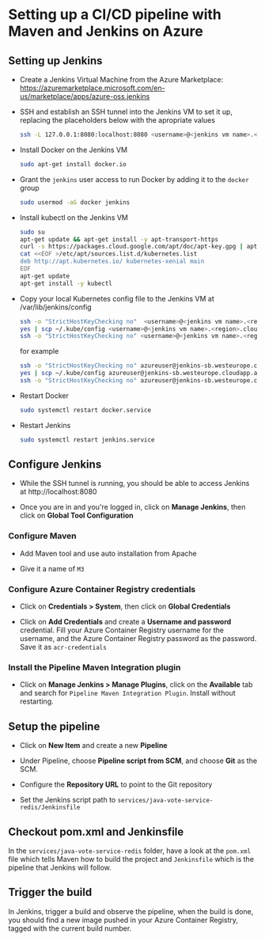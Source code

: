 # Setting up a CI/CD pipeline with Maven and Jenkins on Azure

## Setting up Jenkins

- Create a Jenkins Virtual Machine from the Azure Marketplace: https://azuremarketplace.microsoft.com/en-us/marketplace/apps/azure-oss.jenkins

- SSH and establish an SSH tunnel into the Jenkins VM to set it up, replacing the placeholders below with the apropriate values

  ```sh
  ssh -L 127.0.0.1:8080:localhost:8080 <username>@<jenkins vm name>.<region>.cloudapp.azure.com
  ```

- Install Docker on the Jenkins VM

  ```sh
  sudo apt-get install docker.io
  ```

- Grant the `jenkins` user access to run Docker by adding it to the `docker` group

  ```sh
  sudo usermod -aG docker jenkins
  ```


- Install kubectl on the Jenkins VM

    ```sh
    sudo su
    apt-get update && apt-get install -y apt-transport-https
    curl -s https://packages.cloud.google.com/apt/doc/apt-key.gpg | apt-key add -
    cat <<EOF >/etc/apt/sources.list.d/kubernetes.list
    deb http://apt.kubernetes.io/ kubernetes-xenial main
    EOF
    apt-get update
    apt-get install -y kubectl
    ```

- Copy your local Kubernetes config file to the Jenkins VM at /var/lib/jenkins/config

    ```sh
    ssh -o "StrictHostKeyChecking no"  <username>@<jenkins vm name>.<region>.cloudapp.azure.com sudo chmod 777 /var/lib/jenkins
    yes | scp ~/.kube/config <username>@<jenkins vm name>.<region>.cloudapp.azure.com:/var/lib/jenkins/config
    ssh -o "StrictHostKeyChecking no" <username>@<jenkins vm name>.<region>.cloudapp.azure.com sudo chmod 777 /var/lib/jenkins/config
    ```

    for example

    ```sh
    ssh -o "StrictHostKeyChecking no" azureuser@jenkins-sb.westeurope.cloudapp.azure.com sudo chmod 777 /var/lib/jenkins
    yes | scp ~/.kube/config azureuser@jenkins-sb.westeurope.cloudapp.azure.com:/var/lib/jenkins/config
    ssh -o "StrictHostKeyChecking no" azureuser@jenkins-sb.westeurope.cloudapp.azure.com sudo chmod 777 /var/lib/jenkins/config
    ```

- Restart Docker

   ```sh
   sudo systemctl restart docker.service
   ```

- Restart Jenkins

   ```sh
   sudo systemctl restart jenkins.service
   ```

## Configure Jenkins

- While the SSH tunnel is running, you should be able to access Jenkins at http://localhost:8080

- Once you are in and you're logged in, click on **Manage Jenkins**, then click on **Global Tool Configuration**

### Configure Maven

- Add Maven tool and use auto installation from Apache

- Give it a name of `M3`

### Configure Azure Container Registry credentials

- Click on **Credentials > System**, then click on **Global Credentials**

- Click on **Add Credentials** and create a **Username and password** credential. Fill your Azure Container Registry username for the username, and the Azure Container Registry password as the password. Save it as `acr-credentials`

### Install the Pipeline Maven Integration plugin

- Click on **Manage Jenkins > Manage Plugins**, click on the **Available** tab and search for `Pipeline Maven Integration Plugin`. Install without restarting.

## Setup the pipeline

- Click on **New Item** and create a new **Pipeline**

- Under Pipeline, choose **Pipeline script from SCM**, and choose **Git** as the SCM.

- Configure the **Repository URL** to point to the Git repository

- Set the Jenkins script path to `services/java-vote-service-redis/Jenkinsfile`

## Checkout pom.xml and Jenkinsfile

In the `services/java-vote-service-redis` folder, have a look at the `pom.xml` file which tells Maven how to build the project and `Jenkinsfile` which is the pipeline that Jenkins will follow.

## Trigger the build

In Jenkins, trigger a build and observe the pipeline, when the build is done, you should find a new image pushed in your Azure Container Registry, tagged with the current build number.